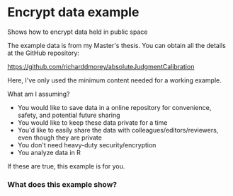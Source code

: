 # Encrypt data example
Shows how to encrypt data held in public space

The example data is from my Master's thesis. You can obtain all the details at the GitHub repository:

https://github.com/richarddmorey/absoluteJudgmentCalibration

Here, I've only used the minimum content needed for a working example.

What am I assuming?

* You would like to save data in a online repository for convenience, safety, and potential future sharing
* You would like to keep these data private for a time
* You'd like to easily share the data with colleagues/editors/reviewers, even though they are private
* You don't need heavy-duty security/encryption
* You analyze data in R

If these are true, this example is for you.

### What does this example show?


